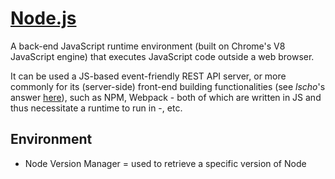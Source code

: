 # [Node.js](https://nodejs.org)

A back-end JavaScript runtime environment (built on Chrome's V8 JavaScript engine) that executes JavaScript code outside a web browser.

It can be used a JS-based event-friendly REST API server, or more commonly for its (server-side) front-end building functionalities (see _lscho_'s answer [here](https://developpaper.com/question/what-is-vue-js-why-install-it-in-nodejs/)), such as NPM, Webpack - both of which are written in JS and thus necessitate a runtime to run in -, etc.

## Environment

* Node Version Manager = used to retrieve a specific version of Node
